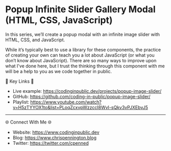 # Popup Infinite Slider Gallery Modal (HTML, CSS, JavaScript)

In this series, we’ll create a popup modal with an infinite image slider with HTML, CSS, and JavaScript. 

While it’s typically best to use a library for these components, the practice of creating your own can teach you a lot about JavaScript (or what you don’t know about JavaScript). There are so many ways to improve upon what I've done here, but I trust the thinking through this component with me will be a help to you as we code together in public.

🔗  Key Links 🔗
- Live example: https://codinginpublic.dev/projects/popup-image-slider/
- GitHub: https://github.com/coding-in-public/popup-image-slider/
- Playlist: https://www.youtube.com/watch?v=H5zTYYOX1to&list=PLoqZcxvpWzzccI8WvI-sQkv3vPJXEbvJ5

---------------------------------------

🌐 Connect With Me 🌐 
- Website: https://www.codinginpublic.dev
- Blog: https://www.chrispennington.blog
- Twitter: https://twitter.com/cpenned
